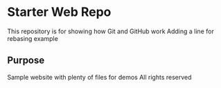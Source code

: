 # Starter Web Repo

This repository is for showing how Git and GitHub work
Adding a line for rebasing example
## Purpose

Sample website with plenty of files for demos
All rights reserved
